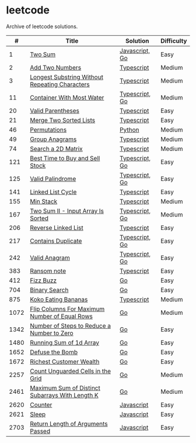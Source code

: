 # leetcode

Archive of leetcode solutions.

| #    | Title                                                                                                                            | Solution                                                                   | Difficulty |
| ---- | -------------------------------------------------------------------------------------------------------------------------------- | -------------------------------------------------------------------------- | ---------- |
| 1    | [Two Sum](https://leetcode.com/problems/two-sum)                                                                                 | [Javascript, Go](./algorithms/two-sum/)                                    | Easy       |
| 2    | [Add Two Numbers](https://leetcode.com/problems/add-two-numbers/description)                                                     | [Typescript](./algorithms/add-two-numbers/)                                | Medium     |
| 3    | [Longest Substring Without Repeating Characters](https://leetcode.com/problems/longest-substring-without-repeating-characters)   | [Typescript](./algorithms/longest-substring-without-repeating-characters/) | Medium     |
| 11   | [Container With Most Water](https://leetcode.com/problems/container-with-most-water/description/)                                | [Typescript, Go](./algorithms/container-with-most-water)                   | Medium     |
| 20   | [Valid Parentheses](https://leetcode.com/problems/valid-parentheses/description/)                                                | [Typescript](./algorithms/valid-parentheses/)                              | Easy       |
| 21   | [Merge Two Sorted Lists](https://leetcode.com/problems/merge-two-sorted-lists)                                                   | [Typescript](./algorithms/merge-two-sorted-lists/)                         | Easy       |
| 46   | [Permutations](https://leetcode.com/problems/permutations/description/)                                                          | [Python](./algorithms/permutations/)                                       | Medium     |
| 49   | [Group Anagrams](https://leetcode.com/problems/group-anagrams/description/)                                                      | [Typescript](./algorithms/group-anagrams/)                                 | Medium     |
| 74   | [Search a 2D Matrix](https://leetcode.com/problems/search-a-2d-matrix/description/)                                              | [Typescript](./algorithms/search-a-2d-matrix/)                             | Medium     |
| 121  | [Best Time to Buy and Sell Stock](https://leetcode.com/problems/best-time-to-buy-and-sell-stock/description/)                    | [Typescript, Go](./algorithms/best-time-to-buy-and-sell-stock/)            | Easy       |
| 125  | [Valid Palindrome](https://leetcode.com/problems/valid-palindrome/description/)                                                  | [Typescript, Go](./algorithms/valid-palindrome/)                           | Easy       |
| 141  | [Linked List Cycle](https://leetcode.com/problems/linked-list-cycle/description/)                                                | [Typescript](./algorithms/linked-list-cycle)                               | Easy       |
| 155  | [Min Stack](https://leetcode.com/problems/min-stack/description/)                                                                | [Typescript](./algorithms/min-stack/)                                      | Medium     |
| 167  | [Two Sum II - Input Array Is Sorted](https://leetcode.com/problems/two-sum-ii-input-array-is-sorted/description/)                | [Typescript, Go](./algorithms/two-sum-ii//)                                | Medium     |
| 206  | [Reverse Linked List](https://leetcode.com/problems/reverse-linked-list/description/)                                            | [Typescript](./algorithms/reverse-linked-list)                             | Easy       |
| 217  | [Contains Duplicate](https://leetcode.com/problems/contains-duplicate/description/)                                              | [Typescript, Go](./algorithms/contains-duplicate)                          | Easy       |
| 242  | [Valid Anagram](https://leetcode.com/problems/valid-anagram/description/)                                                        | [Typescript, Go](./algorithms/valid-anagram)                               | Easy       |
| 383  | [Ransom note](https://leetcode.com/problems/ransom-note/)                                                                        | [Typescript](./algorithms/ransom-note)                                     | Easy       |
| 412  | [Fizz Buzz](https://leetcode.com/problems/fizz-buzz)                                                                             | [Go](./algorithms/fizz-buzz/)                                              | Easy       |
| 704  | [Binary Search](https://leetcode.com/problems/binary-search)                                                                     | [Go](./algorithms/binary-search/)                                          | Easy       |
| 875  | [Koko Eating Bananas](https://leetcode.com/problems/koko-eating-bananas/description/)                                            | [Typescript](./algorithms/koko-eating-bananas/)                            | Medium     |
| 1072 | [Flip Columns For Maximum Number of Equal Rows](https://leetcode.com/problems/flip-columns-for-maximum-number-of-equal-rows)     | [Go](./algorithms/flip-columns-for-maximum-number-of-equal-rows/)          | Medium     |
| 1342 | [Number of Steps to Reduce a Number to Zero](https://leetcode.com/problems/number-of-steps-to-reduce-a-number-to-zero)           | [Go](./algorithms/number-of-steps-to-reduce-a-number-to-zero/)             | Easy       |
| 1480 | [Running Sum of 1d Array](https://leetcode.com/problems/running-sum-of-1d-array)                                                 | [Go](./algorithms/running-sum-of-1d-array/)                                | Easy       |
| 1652 | [Defuse the Bomb](https://leetcode.com/problems/defuse-the-bomb)                                                                 | [Go](./algorithms/defuse-the-bomb/)                                        | Easy       |
| 1672 | [Richest Customer Wealth](https://leetcode.com/problems/richest-customer-wealth)                                                 | [Go](./algorithms/richest-customer-wealth/)                                | Easy       |
| 2257 | [Count Unguarded Cells in the Grid](https://leetcode.com/problems/count-unguarded-cells-in-the-grid)                             | [Go](./algorithms/count-unguarded-cells-in-the-grid)                       | Medium     |
| 2461 | [Maximum Sum of Distinct Subarrays With Length K](https://leetcode.com/problems/maximum-sum-of-distinct-subarrays-with-length-k) | [Go](./algorithms/maximum-sum-of-distinct-subarrays-with-length-k/)        | Medium     |
| 2620 | [Counter](https://leetcode.com/problems/counter)                                                                                 | [Javascript](./algorithms/counter/)                                        | Easy       |
| 2621 | [Sleep](https://leetcode.com/problems/sleep)                                                                                     | [Javascript](./algorithms/twoSum/)                                         | Easy       |
| 2703 | [Return Length of Arguments Passed](https://leetcode.com/problems/return-length-of-arguments-passed)                             | [Javascript](./algorithms/return-length-of-arguments-passed/)              | Easy       |

